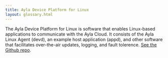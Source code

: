 ```yaml
---
title: Ayla Device Platform for Linux
layout: glossary.html
---
```


The Ayla Device Platform for Linux is software that enables Linux-based applications to communicate with the Ayla Cloud. It consists of the Ayla Linux Agent (devd), an example host application (appd), and other software that facilitates over-the-air updates, logging, and fault tolerence. [See the Github repo](https://github.com/AylaNetworks/device_linux_public).